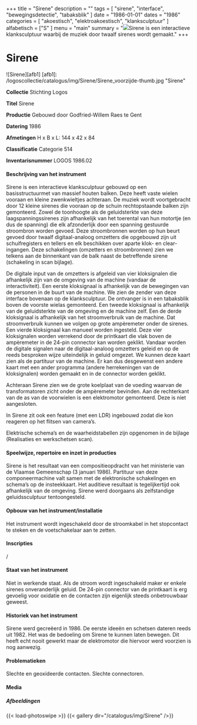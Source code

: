 ﻿+++
title = "Sirene"
description = ""
tags = [
    "sirene",
"interface",
"bewegingsdetectie",
"tabaksblik"
]
date = "1986-01-01"
dates = "1986"
categories = [
    "akoestisch",
"elektroakoestisch",
"klanksculptuur"
]
alfabetisch = ["S"
]
menu = "main"
summary = "<a href='/logoscollectie/catalogus/1986/sirene/'><img src='/logoscollectie/catalogus/img/Sirene/Sirene_voorzijde-thumb.jpg'></a>Sirene is een interactieve klanksculptuur waarbij de muziek door twaalf sirenes wordt gemaakt."
+++

# Sirene

![Sirene][afb1]
[afb1]: /logoscollectie/catalogus/img/Sirene/Sirene_voorzijde-thumb.jpg "Sirene"

**Collectie**
Stichting Logos

**Titel**
Sirene

**Productie**
Gebouwd door Godfried-Willem Raes te Gent

**Datering**
1986 

**Afmetingen**
H x B x L: 144 x 42 x 84

**Classificatie**
Categorie 514

**Inventarisnummer**
LOGOS 1986.02

#### Beschrijving van het instrument
Sirene is een interactieve klanksculptuur gebouwd op een basisstructuurmet van massief houten balken. Deze heeft vaste wielen vooraan en kleine zwenkwieltjes achteraan.
De muziek wordt voortgebracht door 12 kleine sirenes die vooraan op de schuin rechtopstaande balken zijn gemonteerd. Zowel de toonhoogte als de geluidsterkte van deze laagspanningssirenes zijn afhankelijk van het toerental van hun motortje (en dus de spanning) die elk afzonderlijk door een spanning gestuurde stroombron worden gevoed. Deze stroombronnen worden op hun beurt gevoed door twaalf digitaal-analoog omzetters die opgebouwd zijn uit schuifregisters en tellers en elk beschikken over aparte klok- en clear- ingangen. Deze schakelingen (omzetters en stroombronnen) zien we telkens aan de binnenkant van de balk naast de betreffende sirene (schakeling in scan bijlage).

De digitale input van de omzetters is afgeleid van vier kloksignalen die afhankelijk zijn van de omgeving van de machine (vandaar de interactiviteit). Een eerste kloksignaal is afhankelijk van de bewegingen van de personen in de buurt van de machine. We zien de zender van deze interface bovenaan op de klanksculptuur. De ontvanger  is in een tabaksblik boven de voorste wielas gemonteerd. Een tweede kloksignaal is afhankelijk van de geluidsterkte van de omgeving en de machine zelf. Een de derde kloksignaal is afhankelijk van het stroomverbruik van de machine. Dat stroomverbruik kunnen we volgen op grote ampèremeter onder de sirenes. Een vierde kloksignaal kan manueel worden ingesteld. Deze vier kloksignalen worden verrekend door de printkaart die vlak boven de ampèremeter in de 24-pin connector kan worden geklikt. Vandaar worden de digitale signalen naar de digitaal-analoog omzetters geleid en op de reeds besproken wijze uiteindelijk in geluid omgezet. We kunnen deze kaart zien als de partituur van de machine. Er kan dus desgewenst een andere kaart met een ander programma (andere herrekeningen van de kloksignalen) worden gemaakt en in de connector worden geklikt.

Achteraan Sirene zien we de grote koelplaat van de voeding waarvan de transformatoren zicht onder de ampèremeter bevinden.
Aan de rechterkant van de as van de voorwielen is een elektromotor gemonteerd. Deze is niet aangesloten.

In Sirene zit ook een feature (met een LDR) ingebouwd zodat die kon reageren op het flitsen van camera’s.      

Elektrische schema’s en de waarheidstabellen zijn opgenomen in de bijlage (Realisaties en werkschetsen scan). 

#### Speelwijze, repertoire en inzet in producties
Sirene is het resultaat van een compositieopdracht van het ministerie van de Vlaamse Gemeenschap (3 januari 1986). Partituur van deze componeermachine valt samen met de elektronische schakelingen en schema’s op de insteekkaart. Het auditieve resultaat is tegelijkertijd ook afhankelijk van de omgeving. Sirene werd doorgaans als zelfstandige geluidssculptuur tentoongesteld.

#### Opbouw van het instrument/installatie
Het instrument wordt ingeschakeld door de stroomkabel in het stopcontact te steken en de voetschakelaar aan te zetten.

#### Inscripties
/

#### Staat van het instrument
Niet in werkende staat. Als de stroom wordt ingeschakeld maker er enkele sirenes onveranderlijk geluid. De 24-pin connector van de printkaart is erg gevoelig voor oxidatie en de contacten zijn eigenlijk steeds onbetrouwbaar geweest.

#### Historiek van het instrument
Sirene werd gecreëerd in 1986. De eerste ideeën en schetsen dateren reeds uit 1982. 
Het was de bedoeling om Sirene te kunnen laten bewegen. Dit heeft echt nooit gewerkt maar de elektromotor die hiervoor werd voorzien is nog aanwezig. 

#### Problematieken
Slechte en geoxideerde contacten. Slechte connectoren.

#### Media
##### Afbeeldingen
{{< load-photoswipe >}}
{{< gallery dir="/catalogus/img/Sirene" />}}

